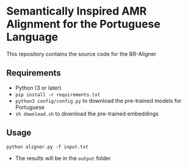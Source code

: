 # Semantically Inspired AMR Alignment for the Portuguese Language

This repository contains the source code for the BR-Aligner

## Requirements
- Python (3 or later)
- `pip install -r requirements.txt`
- `python3 config/config.py` to download the pre-trained models for Portuguese
- `sh download.sh` to download the pre-trained embeddings

## Usage
`python aligner.py -f input.txt`
- The results will be in the `output` folder
